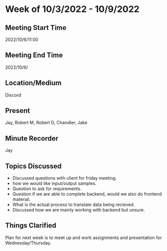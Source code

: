 # Week of 10/3/2022 - 10/9/2022

## Meeting Start Time

2022/10/6/11:00

## Meeting End Time

2022/10/6/

## Location/Medium

Discord

## Present

Jay, Robert M, Robert D, Chandler, Jake

## Minute Recorder

Jay

## Topics Discussed

* Discussed questions with client for friday meeting.
 * how we would like input/output samples.
 * Question to ask for requirements.
 * Question if we are able to complete backend, would we also do frontend material.
 * What is the actual process to translate data being recieved.
* Discussed how we are mainly working with backend but unsure.

## Things Clarified

Plan for next week is to meet up and work assignments and presentation for Wednesday/Thursday.
